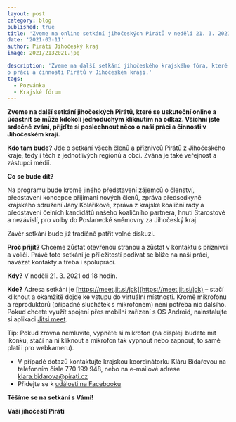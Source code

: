 ```yaml
---
layout: post
category: blog
published: true
title: 'Zveme na online setkání jihočeských Pirátů v neděli 21. 3. 2021'
date: '2021-03-11'
author: Piráti Jihočeský kraj
image: 2021/2132021.jpg

description: 'Zveme na další setkání jihočeského krajského fóra, které se uskuteční online a účastnit se může kdokoli jednoduchým kliknutím na odkaz. Všichni jste srdečně zváni, přijďte si poslechnout něco 
o práci a činnosti Pirátů v Jihočeském kraji.'
tags:
  - Pozvánka
  - Krajské fórum
---
```

**Zveme na další setkání jihočeských Pirátů, které se uskuteční online a účastnit se může kdokoli jednoduchým kliknutím na odkaz. 
Všichni jste srdečně zváni, přijďte si poslechnout něco o naší práci a činnosti v Jihočeském kraji.**

**Kdo tam bude?**
Jde o setkání všech členů a příznivců Pirátů z Jihočeského kraje, tedy i těch z jednotlivých regionů a obcí. Zvána je také veřejnost a zástupci médií.

**Co se bude dít?**

Na programu bude kromě jiného představení zájemců o členství, představení koncepce přijímaní nových členů, zpráva předsedkyně krajského sdružení Jany Koláříkové, zpráva z krajské koaliční rady
a představení čelních kandidátů našeho koaličního partnera, hnutí Starostové a nezávislí, pro volby do Poslanecké sněmovny za Jihočeský kraj. 

Závěr setkání bude již tradičně patřit volné diskuzi.

**Proč přijít?**
Chceme zůstat otevřenou stranou a zůstat v kontaktu s příznivci a voliči. Právě toto setkání je příležitostí podívat se blíže na naši práci, navázat kontakty a třeba i spolupráci.

**Kdy?**
V neděli 21. 3. 2021 od 18 hodin.

**Kde?**
Adresa setkání je [https://meet.jit.si/jck](https://meet.jit.si/jck) – stačí kliknout a okamžitě dojde ke vstupu do virtuální místnosti. Kromě mikrofonu a reproduktorů (případně sluchátek s mikrofonem) není potřeba nic dalšího.
Pokud chcete využít spojení přes mobilní zařízení s OS Android, nainstalujte si aplikaci [Jitsi meet](https://play.google.com/store/apps/details?id=org.jitsi.meet&hl=cs&gl=US).

Tip: Pokud zrovna nemluvíte, vypněte si mikrofon (na displeji budete mít ikonku, stačí na ni kliknout a mikrofon tak vypnout nebo zapnout, to samé platí i pro webkameru).

  - V případě dotazů kontaktujte krajskou koordinátorku Kláru Bidařovou na telefonním čísle 770 199 948, nebo na e-mailové adrese klara.bidarova@pirati.cz
  - Přidejte se k [události na Facebooku](https://www.facebook.com/events/712801342689270)

**Těšíme se na setkání s Vámi!**

**Vaši jihočeští Piráti**



